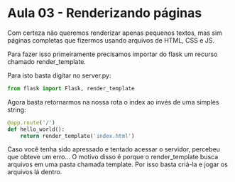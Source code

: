 # Aula 03 - Renderizando páginas

Com certeza não queremos renderizar apenas pequenos textos, mas sim páginas completas que fizermos usando arquivos de HTML, CSS e JS.

Para fazer isso primeiramente precisamos importar do flask um recurso chamado render_template.

Para isto basta digitar no server.py:

```python
from flask import Flask, render_template
```

Agora basta retornarmos na nossa rota o index ao invés de uma simples string:

```python
@app.route('/')
def hello_world():
	return render_template('index.html')
```

Caso você tenha sido apressado e tentado acessar o servidor, percebeu que obteve um erro... O motivo disso é porque o render_template busca arquivos em uma pasta chamada template. Por isso basta criá-la e jogar os arquivos lá dentro.
